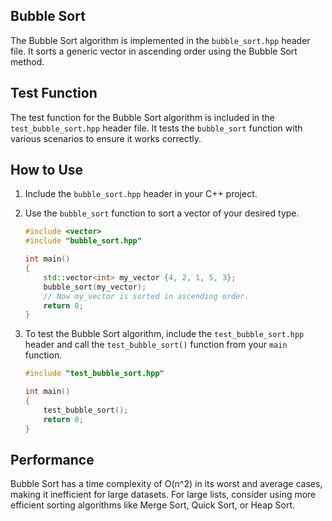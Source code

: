 ## Bubble Sort

The Bubble Sort algorithm is implemented in the `bubble_sort.hpp` header file. It sorts a generic vector in ascending order using the Bubble Sort method.

## Test Function

The test function for the Bubble Sort algorithm is included in the `test_bubble_sort.hpp` header file. It tests the `bubble_sort` function with various scenarios to ensure it works correctly.

## How to Use

1. Include the `bubble_sort.hpp` header in your C++ project.

2. Use the `bubble_sort` function to sort a vector of your desired type.

   ```cpp
   #include <vector>
   #include "bubble_sort.hpp"

   int main()
   {
       std::vector<int> my_vector {4, 2, 1, 5, 3};
       bubble_sort(my_vector);
       // Now my_vector is sorted in ascending order.
       return 0;
   }
   ```

3. To test the Bubble Sort algorithm, include the `test_bubble_sort.hpp` header and call the `test_bubble_sort()` function from your `main` function.

   ```cpp
   #include "test_bubble_sort.hpp"

   int main()
   {
       test_bubble_sort();
       return 0;
   }
   ```

## Performance

Bubble Sort has a time complexity of O(n^2) in its worst and average cases, making it inefficient for large datasets. For large lists, consider using more efficient sorting algorithms like Merge Sort, Quick Sort, or Heap Sort.